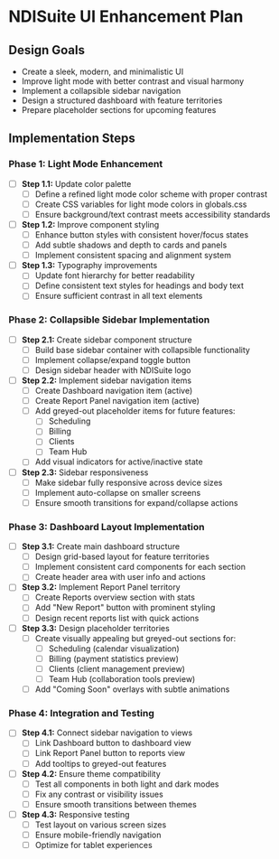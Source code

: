 # NDISuite UI Enhancement Plan

## Design Goals
- Create a sleek, modern, and minimalistic UI
- Improve light mode with better contrast and visual harmony
- Implement a collapsible sidebar navigation
- Design a structured dashboard with feature territories
- Prepare placeholder sections for upcoming features

## Implementation Steps

### Phase 1: Light Mode Enhancement

- [ ] **Step 1.1:** Update color palette
  - [ ] Define a refined light mode color scheme with proper contrast
  - [ ] Create CSS variables for light mode colors in globals.css
  - [ ] Ensure background/text contrast meets accessibility standards

- [ ] **Step 1.2:** Improve component styling
  - [ ] Enhance button styles with consistent hover/focus states
  - [ ] Add subtle shadows and depth to cards and panels
  - [ ] Implement consistent spacing and alignment system

- [ ] **Step 1.3:** Typography improvements
  - [ ] Update font hierarchy for better readability
  - [ ] Define consistent text styles for headings and body text
  - [ ] Ensure sufficient contrast in all text elements

### Phase 2: Collapsible Sidebar Implementation

- [ ] **Step 2.1:** Create sidebar component structure
  - [ ] Build base sidebar container with collapsible functionality
  - [ ] Implement collapse/expand toggle button
  - [ ] Design sidebar header with NDISuite logo
  
- [ ] **Step 2.2:** Implement sidebar navigation items
  - [ ] Create Dashboard navigation item (active)
  - [ ] Create Report Panel navigation item (active)
  - [ ] Add greyed-out placeholder items for future features:
    - [ ] Scheduling
    - [ ] Billing
    - [ ] Clients
    - [ ] Team Hub
  - [ ] Add visual indicators for active/inactive state

- [ ] **Step 2.3:** Sidebar responsiveness
  - [ ] Make sidebar fully responsive across device sizes
  - [ ] Implement auto-collapse on smaller screens
  - [ ] Ensure smooth transitions for expand/collapse actions

### Phase 3: Dashboard Layout Implementation

- [ ] **Step 3.1:** Create main dashboard structure
  - [ ] Design grid-based layout for feature territories
  - [ ] Implement consistent card components for each section
  - [ ] Create header area with user info and actions

- [ ] **Step 3.2:** Implement Report Panel territory
  - [ ] Create Reports overview section with stats
  - [ ] Add "New Report" button with prominent styling
  - [ ] Design recent reports list with quick actions

- [ ] **Step 3.3:** Design placeholder territories
  - [ ] Create visually appealing but greyed-out sections for:
    - [ ] Scheduling (calendar visualization)
    - [ ] Billing (payment statistics preview)
    - [ ] Clients (client management preview)
    - [ ] Team Hub (collaboration tools preview)
  - [ ] Add "Coming Soon" overlays with subtle animations

### Phase 4: Integration and Testing

- [ ] **Step 4.1:** Connect sidebar navigation to views
  - [ ] Link Dashboard button to dashboard view
  - [ ] Link Report Panel button to reports view
  - [ ] Add tooltips to greyed-out features

- [ ] **Step 4.2:** Ensure theme compatibility
  - [ ] Test all components in both light and dark modes
  - [ ] Fix any contrast or visibility issues
  - [ ] Ensure smooth transitions between themes

- [ ] **Step 4.3:** Responsive testing
  - [ ] Test layout on various screen sizes
  - [ ] Ensure mobile-friendly navigation
  - [ ] Optimize for tablet experiences
